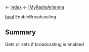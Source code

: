 ← [Index](Api-Index) ← [IMyRadioAntenna](Sandbox.ModAPI.Ingame.IMyRadioAntenna)

[bool](System.Boolean) EnableBroadcasting

## Summary

Gets or sets if broadcasting is enabled

